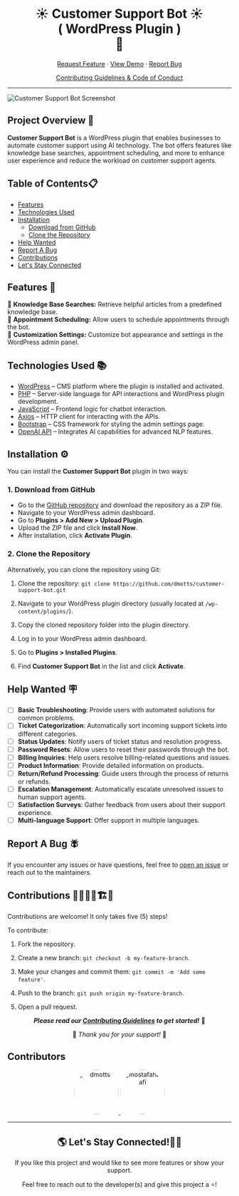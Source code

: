 <h1 align="center">
☀️ Customer Support Bot ☀️ <br> <span>( WordPress Plugin )</span> <br> 🦥
</h1>


<p align="center">
<a href="https://github.com/dmotts/customer-support-bot/issues/new?assignees=&labels=enhancement&projects=&template=feature_request.yml&title=%5BFeature+Request%5D+">Request Feature</a>
     ·
    <a href="https://shorturl.at/AZvWp" target="blank">View Demo</a>
    ·
    <a href="https://github.com/dmotts/customer-support-bot/issues/new?assignees=&labels=bug&projects=&template=bug_report.yml&title=%5BBug%5D+">Report Bug</a>
 
</p>

<p align="center"><a href="https://github.com/dmotts/customer-support-bot/blob/main/CONTRIBUTING.md">Contributing Guidelines & Code of Conduct</a></p>
 <hr>
 
![Customer Support Bot Screenshot](https://res.cloudinary.com/dzpafdvkm/image/upload/v1726858049/Portfolio/customer-support-bot-screenshot.png)

## Project Overview 📑

**Customer Support Bot** is a WordPress plugin that enables businesses to automate customer support using AI technology. The bot offers features like knowledge base searches, appointment scheduling, and more to enhance user experience and reduce the workload on customer support agents.

## Table of Contents📋

- [Features](#features-)
- [Technologies Used](#technologies-used-)
- [Installation](#installation-️)
  - [Download from GitHub](#1-download-from-github)
  - [Clone the Repository](#2-clone-the-repository)
- [Help Wanted](#help-wanted-)
- [Report A Bug](#report-a-bug-)
- [Contributions](#contributions-️️)
- [Let's Stay Connected](#lets-stay-connected)

## Features 📝
<ul style="list-style-type:none;padding-left:0;">
<li>📌 <strong>Knowledge Base Searches:</strong> Retrieve helpful articles from a predefined knowledge base. </li>
<li>📌 <strong>Appointment Scheduling:</strong> Allow users to schedule appointments through the bot. </li>
<li>📌 <strong>Customization Settings:</strong> Customize bot appearance and settings in the WordPress admin panel.</li>
</ul>

## Technologies Used 📚

- [WordPress](https://wordpress.org/) – CMS platform where the plugin is installed and activated.
- [PHP](https://www.php.net/) – Server-side language for API interactions and WordPress plugin development.
- [JavaScript](https://developer.mozilla.org/en-US/docs/Web/JavaScript) – Frontend logic for chatbot interaction.
- [Axios](https://axios-http.com/docs/intro) – HTTP client for interacting with the APIs.
- [Bootstrap](https://getbootstrap.com/) – CSS framework for styling the admin settings page.
- [OpenAI API](https://beta.openai.com/docs/) – Integrates AI capabilities for advanced NLP features.

## Installation ⚙️

You can install the **Customer Support Bot** plugin in two ways:

### 1. Download from GitHub

- Go to the [GitHub repository](https://github.com/dmotts/customer-support-bot) and download the repository as a ZIP file.
- Navigate to your WordPress admin dashboard.
- Go to **Plugins > Add New > Upload Plugin**.
- Upload the ZIP file and click **Install Now**.
- After installation, click **Activate Plugin**.

### 2. Clone the Repository

Alternatively, you can clone the repository using Git:

1. Clone the repository: `git clone https://github.com/dmotts/customer-support-bot.git`

2. Navigate to your WordPress plugin directory (usually located at `/wp-content/plugins/`).

3. Copy the cloned repository folder into the plugin directory.

4. Log in to your WordPress admin dashboard.

5. Go to **Plugins > Installed Plugins**.

6. Find **Customer Support Bot** in the list and click **Activate**.

## Help Wanted 🪧

- [ ] **Basic Troubleshooting**: Provide users with automated solutions for common problems.
- [ ] **Ticket Categorization**: Automatically sort incoming support tickets into different categories.
- [ ] **Status Updates**: Notify users of ticket status and resolution progress.
- [ ] **Password Resets**: Allow users to reset their passwords through the bot.
- [ ] **Billing Inquiries**: Help users resolve billing-related questions and issues.
- [ ] **Product Information**: Provide detailed information on products.
- [ ] **Return/Refund Processing**: Guide users through the process of returns or refunds.
- [ ] **Escalation Management**: Automatically escalate unresolved issues to human support agents.
- [ ] **Satisfaction Surveys**: Gather feedback from users about their support experience.
- [ ] **Multi-language Support**: Offer support in multiple languages.

## Report A Bug 🪰

If you encounter any issues or have questions, feel free to [open an issue](https://github.com/dmotts/customer-support-bot/issues/new?assignees=&labels=bug&projects=&template=bug_report.yml&title=%5BBug%5D+) or reach out to the maintainers.


## Contributions 🧑‍🔧👷‍♀️🏗️🏢

Contributions are welcome! It only takes five (5) steps!

To contribute:

1) Fork the repository.

2) Create a new branch: `git checkout -b my-feature-branch`.

3) Make your changes and commit them: `git commit -m 'Add some feature'`.

4) Push to the branch: `git push origin my-feature-branch`.

5) Open a pull request.

<p align="center" ><strong><em>Please read our <a href="https://github.com/dmotts/customer-support-bot/blob/main/CONTRIBUTING.md" >Contributing Guidelines</a> to get started!</em></strong> 🚀</p>

<p align="center">🫶 <em>Thank you for your support! </em>🙌 </p>

## Contributors

<p align="center">
  <a href="https://github.com/dmotts">
    <img src="https://github.com/dmotts.png" width="100" height="100" style="border-radius: 50%;" alt="dmotts"/>
  </a>
  <a href="https://github.com/mostafahanafi">
    <img src="https://github.com/mostafahanafi.png" width="100" height="100" style="border-radius: 50%;" alt="mostafahanafi"/>
  </a>
  
</p>

<hr>

<a name="lets-stay-connected"></a>
<h2 align="center"> 🌎 Let's Stay Connected!🫸🫷 </h2>

<p align="center"> If you like this project and would like to see more features or show your support.</p>
<p align="center"> Feel free to reach out to the developer(s) and give this project a ⭐!</p>


